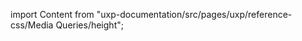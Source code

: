 
import Content from "uxp-documentation/src/pages/uxp/reference-css/Media Queries/height";

<Content query="product=photoshop"/>
